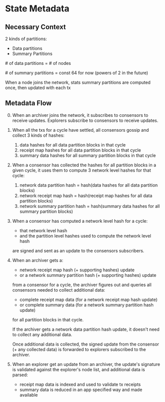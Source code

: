 # State Metadata

## Necessary Context

2 kinds of partitions:
  * Data partitions
  * Summary Partitions

\# of data partitions = # of nodes

\# of summary partitions = const 64 for now (powers of 2 in the future)

When a node joins the network, stats summary partitions are computed once, then
updated with each tx

## Metadata Flow

0. When an archiver joins the network, it subscribes to consensors to receive
   updates. Explorers subscribe to consensors to receive updates.

1. When all the txs for a cycle have settled, all consensors gossip and collect
   3 kinds of hashes:

   1. data hashes for all data partition blocks in that cycle
   2. receipt map hashes for all data partition blocks in that cycle
   3. summary data hashes for all summary partition blocks in that cycle

2. When a consensor has collected the hashes for all partition blocks in a given
   cycle, it uses them to compute 3 network level hashes for that cycle:

   1. network data partition hash =
       hash(data hashes for all data partition blocks)
   2. network receipt map hash =
       hash(receipt map hashes for all data partition blocks)
   3. network summary partition hash =
       hash(summary data hashes for all summary partition blocks)

3. When a consensor has computed a network level hash for a cycle:

     * that network level hash
     * and the partition level hashes used to compute the network level hash

   are signed and sent as an update to the consensors subscribers.

4. When an archiver gets a:

     * network receipt map hash (+ supporting hashes) update
     * or a network summary partition hash (+ supporting hashes) update

   from a consensor for a cycle, the archiver figures out and queries
   all consensors needed to collect additional data:

     * complete receipt map data (for a network receipt map hash update)
     * or complete summary data (for a network summary partition hash update)

   for all partition blocks in that cycle.
   
   If the archiver gets a network data partition hash update, it doesn't need
   to collect any additional data.

   Once additional data is collected, the signed update from the consensor
   (+ any collected data) is forwarded to explorers subscribed to the archiver.

5. When an explorer get an update from an archiver, the update's signature is
   validated against the explorer's node list, and additional data is parsed:

     * receipt map data is indexed and used to validate tx receipts
     * summary data is reduced in an app specified way and made available
